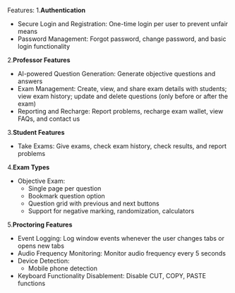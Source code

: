 
Features:
1.**Authentication**

* Secure Login and Registration: One-time login per user to prevent unfair means
* Password Management: Forgot password, change password, and basic login functionality

2.**Professor Features**

* AI-powered Question Generation: Generate objective questions and answers
* Exam Management: Create, view, and share exam details with students; view exam history; update and delete questions (only before or after the exam)
* Reporting and Recharge: Report problems, recharge exam wallet, view FAQs, and contact us

3.**Student Features**

* Take Exams: Give exams, check exam history, check results, and report problems

4.**Exam Types**

* Objective Exam:
	+ Single page per question
	+ Bookmark question option
	+ Question grid with previous and next buttons
	+ Support for negative marking, randomization, calculators

5.**Proctoring Features**

* Event Logging: Log window events whenever the user changes tabs or opens new tabs
* Audio Frequency Monitoring: Monitor audio frequency every 5 seconds
* Device Detection:
	+ Mobile phone detection
* Keyboard Functionality Disablement: Disable CUT, COPY, PASTE functions
